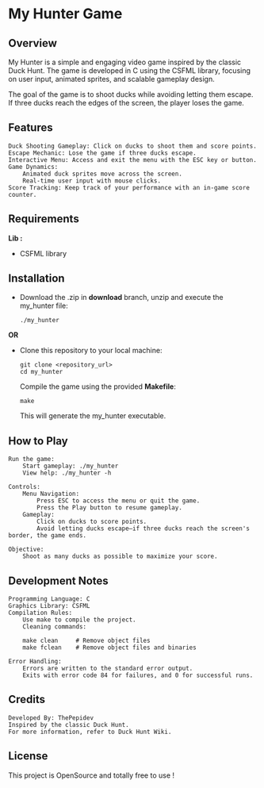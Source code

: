 # My Hunter Game

## Overview

My Hunter is a simple and engaging video game inspired by the classic Duck Hunt. The game is developed in C using the CSFML library, focusing on user input, animated sprites, and scalable gameplay design.

The goal of the game is to shoot ducks while avoiding letting them escape. If three ducks reach the edges of the screen, the player loses the game.

## Features

    Duck Shooting Gameplay: Click on ducks to shoot them and score points.
    Escape Mechanic: Lose the game if three ducks escape.
    Interactive Menu: Access and exit the menu with the ESC key or button.
    Game Dynamics:
        Animated duck sprites move across the screen.
        Real-time user input with mouse clicks.
    Score Tracking: Keep track of your performance with an in-game score counter.

## Requirements

**Lib :**
- CSFML library

## Installation

- Download the .zip in **download** branch, unzip and execute the my_hunter file:

      ./my_hunter

**OR**

- Clone this repository to your local machine:

      git clone <repository_url>
      cd my_hunter

  Compile the game using the provided **Makefile**:

      make

    This will generate the my_hunter executable.

## How to Play

    Run the game:
        Start gameplay: ./my_hunter
        View help: ./my_hunter -h

    Controls:
        Menu Navigation:
            Press ESC to access the menu or quit the game.
            Press the Play button to resume gameplay.
        Gameplay:
            Click on ducks to score points.
            Avoid letting ducks escape—if three ducks reach the screen's border, the game ends.

    Objective:
        Shoot as many ducks as possible to maximize your score.

## Development Notes

    Programming Language: C
    Graphics Library: CSFML
    Compilation Rules:
        Use make to compile the project.
        Cleaning commands:

        make clean     # Remove object files
        make fclean    # Remove object files and binaries

    Error Handling:
        Errors are written to the standard error output.
        Exits with error code 84 for failures, and 0 for successful runs.

## Credits

    Developed By: ThePepidev
    Inspired by the classic Duck Hunt.
    For more information, refer to Duck Hunt Wiki.

## License

This project is OpenSource and totally free to use !
